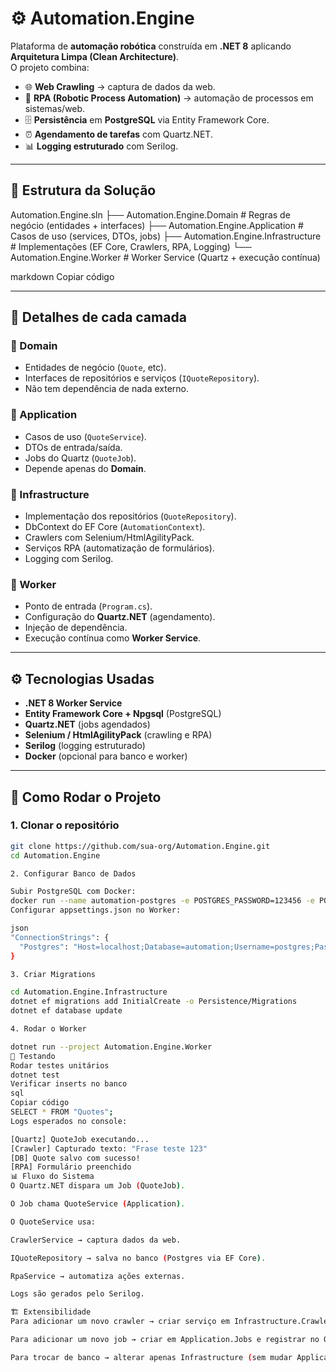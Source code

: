 # ⚙️ Automation.Engine

Plataforma de **automação robótica** construída em **.NET 8** aplicando **Arquitetura Limpa (Clean Architecture)**.  
O projeto combina:

- 🌐 **Web Crawling** → captura de dados da web.  
- 🤖 **RPA (Robotic Process Automation)** → automação de processos em sistemas/web.  
- 🗄 **Persistência** em **PostgreSQL** via Entity Framework Core.  
- ⏰ **Agendamento de tarefas** com Quartz.NET.  
- 📊 **Logging estruturado** com Serilog.  

---

## 📌 Estrutura da Solução

Automation.Engine.sln
├── Automation.Engine.Domain # Regras de negócio (entidades + interfaces)
├── Automation.Engine.Application # Casos de uso (services, DTOs, jobs)
├── Automation.Engine.Infrastructure # Implementações (EF Core, Crawlers, RPA, Logging)
└── Automation.Engine.Worker # Worker Service (Quartz + execução contínua)

markdown
Copiar código

---

## 📂 Detalhes de cada camada

### 🔹 Domain
- Entidades de negócio (`Quote`, etc).  
- Interfaces de repositórios e serviços (`IQuoteRepository`).  
- Não tem dependência de nada externo.  

### 🔹 Application
- Casos de uso (`QuoteService`).  
- DTOs de entrada/saída.  
- Jobs do Quartz (`QuoteJob`).  
- Depende apenas do **Domain**.  

### 🔹 Infrastructure
- Implementação dos repositórios (`QuoteRepository`).  
- DbContext do EF Core (`AutomationContext`).  
- Crawlers com Selenium/HtmlAgilityPack.  
- Serviços RPA (automatização de formulários).  
- Logging com Serilog.  

### 🔹 Worker
- Ponto de entrada (`Program.cs`).  
- Configuração do **Quartz.NET** (agendamento).  
- Injeção de dependência.  
- Execução contínua como **Worker Service**.  

---

## ⚙️ Tecnologias Usadas

- **.NET 8 Worker Service**  
- **Entity Framework Core + Npgsql** (PostgreSQL)  
- **Quartz.NET** (jobs agendados)  
- **Selenium / HtmlAgilityPack** (crawling e RPA)  
- **Serilog** (logging estruturado)  
- **Docker** (opcional para banco e worker)  

---

## 🚀 Como Rodar o Projeto

### 1. Clonar o repositório
```bash
git clone https://github.com/sua-org/Automation.Engine.git
cd Automation.Engine

2. Configurar Banco de Dados

Subir PostgreSQL com Docker:
docker run --name automation-postgres -e POSTGRES_PASSWORD=123456 -e POSTGRES_DB=automation -p 5432:5432 -d postgres:15
Configurar appsettings.json no Worker:

json
"ConnectionStrings": {
  "Postgres": "Host=localhost;Database=automation;Username=postgres;Password=123456"
}

3. Criar Migrations

cd Automation.Engine.Infrastructure
dotnet ef migrations add InitialCreate -o Persistence/Migrations
dotnet ef database update

4. Rodar o Worker

dotnet run --project Automation.Engine.Worker
🧪 Testando
Rodar testes unitários
dotnet test
Verificar inserts no banco
sql
Copiar código
SELECT * FROM "Quotes";
Logs esperados no console:

[Quartz] QuoteJob executando...
[Crawler] Capturado texto: "Frase teste 123"
[DB] Quote salvo com sucesso!
[RPA] Formulário preenchido
📊 Fluxo do Sistema
O Quartz.NET dispara um Job (QuoteJob).

O Job chama QuoteService (Application).

O QuoteService usa:

CrawlerService → captura dados da web.

IQuoteRepository → salva no banco (Postgres via EF Core).

RpaService → automatiza ações externas.

Logs são gerados pelo Serilog.

🏗 Extensibilidade
Para adicionar um novo crawler → criar serviço em Infrastructure.Crawlers e expor via Application.

Para adicionar um novo job → criar em Application.Jobs e registrar no Quartz.

Para trocar de banco → alterar apenas Infrastructure (sem mudar Application/Domain).
